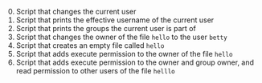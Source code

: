 0. Script that changes the current user
1. Script that prints the effective username of the current user
2. Script that prints the groups the current user is part of
3. Script that changes the owner of the file `hello` to the user `betty`
4. Script that creates an empty file called `hello`
5. Script that adds execute permission to the owner of the file `hello`
6. Script that adds execute permission to the owner and group owner, and read permission to other users of the file `helllo`

